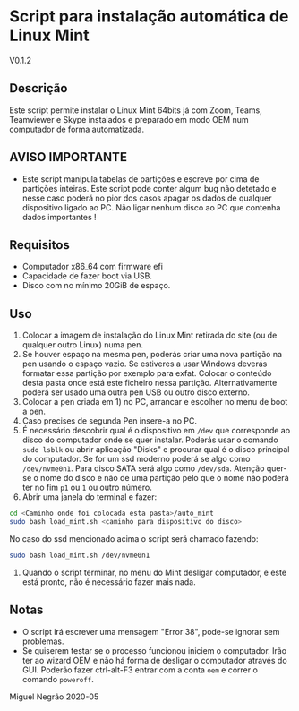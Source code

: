 # Script para instalação automática de Linux Mint 

V0.1.2

## Descrição

Este script permite instalar o Linux Mint 64bits já com Zoom, Teams, Teamviewer e Skype instalados e preparado em modo OEM num computador de forma automatizada. 

## AVISO IMPORTANTE

- Este script manipula tabelas de partições e escreve por cima de partições inteiras. Este script pode conter algum bug não detetado e nesse caso poderá no pior dos casos apagar os dados de qualquer dispositivo ligado ao PC. Não ligar nenhum disco ao PC que contenha dados importantes !

## Requisitos

- Computador x86_64 com firmware efi
- Capacidade de fazer boot via USB.
- Disco com no mínimo 20GiB de espaço.

## Uso

1. Colocar a imagem de instalação do Linux Mint retirada do site (ou de qualquer outro Linux) numa pen. 
2. Se houver espaço na mesma pen, poderás criar uma nova partição na pen usando o espaço vazio. Se estiveres a usar Windows deverás formatar essa partição por exemplo para exfat. Colocar o conteúdo desta pasta onde está este ficheiro nessa partição. Alternativamente poderá ser usado uma outra pen USB ou outro disco externo.
3.  Colocar a pen criada em 1) no PC, arrancar e escolher no menu de boot a pen.
4. Caso precises de segunda Pen insere-a no PC.
5. É necessário descobrir qual é o dispositivo em `/dev` que corresponde ao disco do computador onde se quer instalar. Poderás usar o comando `sudo lsblk` ou abrir aplicação "Disks" e procurar qual é o disco principal do computador. Se for um ssd moderno poderá se algo como `/dev/nvme0n1`.  Para disco SATA será algo como `/dev/sda`. Atenção quer-se o nome do disco e não de uma partição pelo que o nome não poderá ter no fim `p1` ou `1` ou outro número.
6. Abrir uma janela do terminal e fazer:

```bash
cd <Caminho onde foi colocada esta pasta>/auto_mint
sudo bash load_mint.sh <caminho para dispositivo do disco>
```

No caso do ssd mencionado acima o script será chamado fazendo:

```bash
sudo bash load_mint.sh /dev/nvme0n1
```



1. Quando o script terminar, no menu do Mint desligar computador, e este está pronto, não é necessário fazer mais nada.

## Notas

- O script irá escrever uma mensagem "Error 38", pode-se ignorar sem problemas.
- Se quiserem testar se o processo funcionou iniciem o computador. Irão ter ao wizard OEM e não há forma de desligar o computador através do GUI. Poderão fazer ctrl-alt-F3 entrar com a conta `oem` e correr o comando `poweroff`.





Miguel Negrão 2020-05

